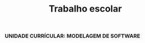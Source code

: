 # <h1 style="text-align:center">Trabalho escolar</h1><br>
<h3>UNIDADE CURRÍCULAR: MODELAGEM DE SOFTWARE</h3>
